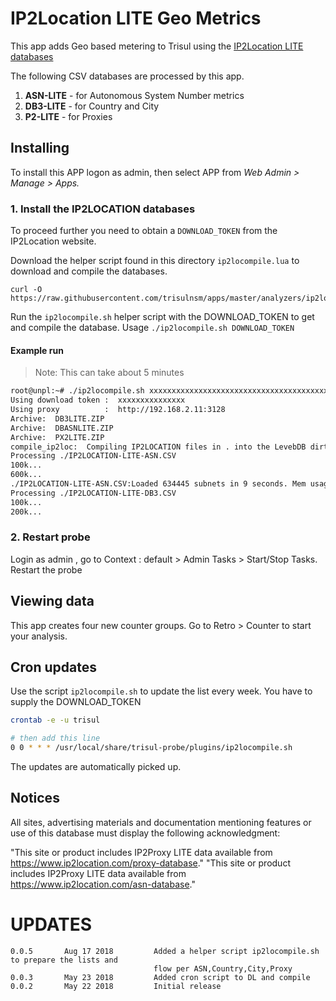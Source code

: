 # IP2Location LITE Geo Metrics  

This app adds Geo based metering to Trisul using the [IP2Location LITE databases](https://lite.ip2location.com/)

The following CSV databases are processed by this app.

1. **ASN-LITE** - for Autonomous System Number metrics 
2. **DB3-LITE** - for Country and City 
3. **P2-LITE**  - for Proxies 

## Installing 

To install this APP logon as admin, then select APP from _Web Admin > Manage > Apps._

### 1. Install the IP2LOCATION databases 

To proceed further you need to obtain a `DOWNLOAD_TOKEN` from the IP2Location website.

Download the helper script found in this directory `ip2locompile.lua` to download and compile the databases. 

````
curl -O  https://raw.githubusercontent.com/trisulnsm/apps/master/analyzers/ip2location/ip2locompile.sh
````

Run the `ip2locompile.sh` helper script with the DOWNLOAD_TOKEN to get and compile the database. Usage `./ip2locompile.sh DOWNLOAD_TOKEN`  

#### Example run 

> Note: This can take about 5 minutes

````bash
root@unpl:~# ./ip2locompile.sh xxxxxxxxxxxxxxxxxxxxxxxxxxxxxxxxxxxxxxxxxxxxxxxx
Using download token :  xxxxxxxxxxxxxxx
Using proxy          :  http://192.168.2.11:3128
Archive:  DB3LITE.ZIP
Archive:  DBASNLITE.ZIP
Archive:  PX2LITE.ZIP
compile_ip2loc:  Compiling IP2LOCATION files in . into the LevebDB dirtrisul-ip2loc-0.level
Processing ./IP2LOCATION-LITE-ASN.CSV
100k...
600k...
./IP2LOCATION-LITE-ASN.CSV:Loaded 634445 subnets in 9 seconds. Mem usage = -19.7119140625 KB
Processing ./IP2LOCATION-LITE-DB3.CSV
100k...
200k...
````

### 2. Restart probe

Login as admin , go to Context : default > Admin Tasks > Start/Stop Tasks. Restart the probe

## Viewing data 

This app creates four new counter groups. Go to Retro > Counter to start your analysis.

## Cron updates


Use the script `ip2locompile.sh` to update the list every week.  You have to supply the DOWNLOAD_TOKEN

````sh
crontab -e -u trisul

# then add this line 
0 0 * * * /usr/local/share/trisul-probe/plugins/ip2locompile.sh 
````

The updates are automatically picked up.  

## Notices

All sites, advertising materials and documentation mentioning features or use of this database must display the following acknowledgment:

"This site or product includes IP2Proxy LITE data available from https://www.ip2location.com/proxy-database."
"This site or product includes IP2Proxy LITE data available from https://www.ip2location.com/asn-database."


UPDATES
=======

````
0.0.5		Aug 17 2018			Added a helper script ip2locompile.sh to prepare the lists and
                                flow per ASN,Country,City,Proxy
0.0.3		May 23 2018			Added cron script to DL and compile 
0.0.2		May 22 2018			Initial release 
````



